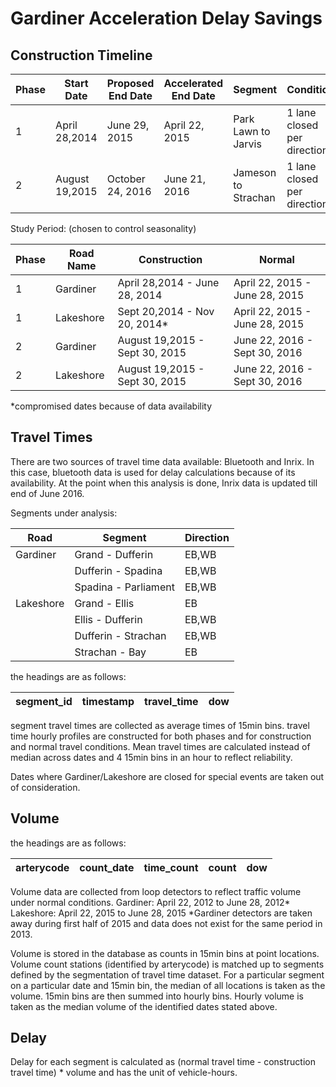 # Gardiner Acceleration Delay Savings

## Construction Timeline

Phase|Start Date    |Proposed End Date|Accelerated End Date|Segment             |Condition                  |
-----|--------------|-----------------|--------------------|--------------------|---------------------------|
1    |April 28,2014 |June 29, 2015    |April 22, 2015      |Park Lawn to Jarvis |1 lane closed per direction|
2    |August 19,2015|October 24, 2016 |June 21, 2016       |Jameson to Strachan |1 lane closed per direction|

Study Period: (chosen to control seasonality)  

Phase|Road Name|Construction                  |Normal                        |
-----|---------|------------------------------|------------------------------|
1    |Gardiner |April 28,2014 - June 28, 2014 |April 22, 2015 - June 28, 2015|
1    |Lakeshore|Sept 20,2014 - Nov 20, 2014*  |April 22, 2015 - June 28, 2015|
2    |Gardiner |August 19,2015 - Sept 30, 2015|June 22, 2016 - Sept 30, 2016 |
2    |Lakeshore|August 19,2015 - Sept 30, 2015|June 22, 2016 - Sept 30, 2016 |
*compromised dates because of data availability

## Travel Times
There are two sources of travel time data available: Bluetooth and Inrix. 
In this case, bluetooth data is used for delay calculations because of its availability. At the point when this analysis is done, Inrix data is updated till end of June 2016.

Segments under analysis:  

Road     |Segment             |Direction|
---------|--------------------|---------|
Gardiner |Grand - Dufferin    |EB,WB    |
		 |Dufferin - Spadina  |EB,WB    |
		 |Spadina - Parliament|EB,WB    |
Lakeshore|Grand - Ellis       |EB       |
		 |Ellis - Dufferin    |EB,WB    |
		 |Dufferin - Strachan |EB,WB    |
		 |Strachan - Bay      |EB       |

the headings are as follows:  

segment_id|timestamp|travel_time|dow|
----------|---------|-----------|---|

segment travel times are collected as average times of 15min bins. 
travel time hourly profiles are constructed for both phases and for construction and normal travel conditions. Mean travel times are calculated instead of median across dates and 4 15min bins in an hour to reflect reliability.

Dates where Gardiner/Lakeshore are closed for special events are taken out of consideration.

## Volume
the headings are as follows:  

arterycode|count_date|time_count|count|dow|
----------|----------|----------|-----|---|

Volume data are collected from loop detectors to reflect traffic volume under normal conditions. 
Gardiner: April 22, 2012 to June 28, 2012*
Lakeshore: April 22, 2015 to June 28, 2015
*Gardiner detectors are taken away during first half of 2015 and data does not exist for the same period in 2013.

Volume is stored in the database as counts in 15min bins at point locations. 
Volume count stations (identified by arterycode) is matched up to segments defined by the segmentation of travel time dataset. For a particular segment on a particular date and 15min bin, the median of all locations is taken as the volume.
15min bins are then summed into hourly bins. Hourly volume is taken as the median volume of the identified dates stated above. 

## Delay

Delay for each segment is calculated as (normal travel time - construction travel time) * volume and has the unit of vehicle-hours. 
